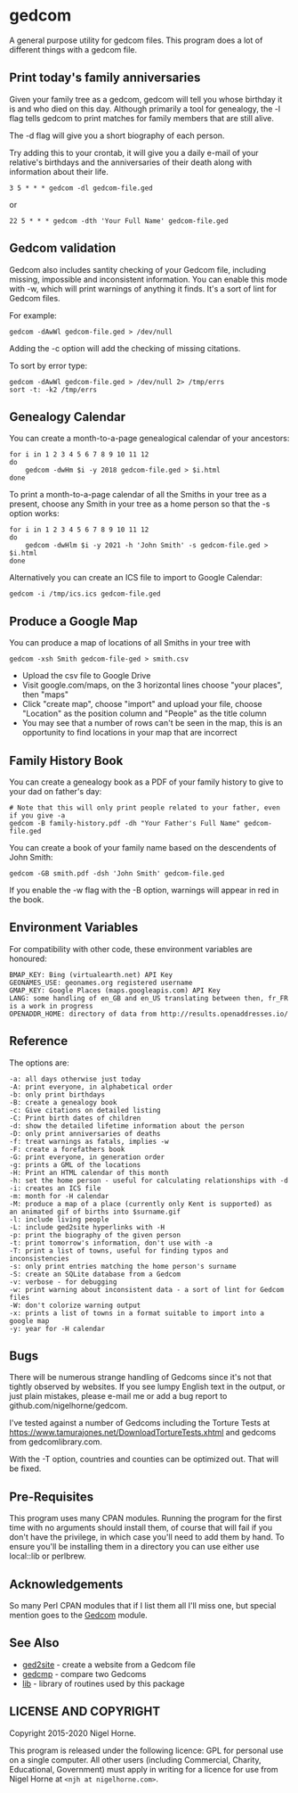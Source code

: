 # gedcom

A general purpose utility for gedcom files.
This program does a lot of different things with a gedcom file.

## Print today's family anniversaries

Given your family tree as a gedcom, gedcom will tell you whose birthday it is
and who died on this day.
Although primarily a tool for genealogy,
the -l flag tells gedcom to print matches for family members that are still
alive.

The -d flag will give you a short biography of each person.

Try adding this to your crontab,
it will give you a daily e-mail of your relative's birthdays and the
anniversaries of their death along with information about their life.

    3 5 * * * gedcom -dl gedcom-file.ged

or

    22 5 * * * gedcom -dth 'Your Full Name' gedcom-file.ged

## Gedcom validation

Gedcom also includes santity checking of your Gedcom file, including missing,
impossible and inconsistent information.
You can enable this mode with -w, which will print warnings of anything it finds.
It's a sort of lint for Gedcom files.

For example:

    gedcom -dAwWl gedcom-file.ged > /dev/null

Adding the -c option will add the checking of missing citations.

To sort by error type:

    gedcom -dAwWl gedcom-file.ged > /dev/null 2> /tmp/errs
    sort -t: -k2 /tmp/errs

## Genealogy Calendar

You can create a month-to-a-page genealogical calendar of your ancestors:

    for i in 1 2 3 4 5 6 7 8 9 10 11 12
    do
        gedcom -dwHm $i -y 2018 gedcom-file.ged > $i.html
    done

To print a month-to-a-page calendar of all the Smiths in your tree as a present,
choose any Smith in your tree as a home person so that the -s option works:

    for i in 1 2 3 4 5 6 7 8 9 10 11 12
    do
        gedcom -dwHlm $i -y 2021 -h 'John Smith' -s gedcom-file.ged > $i.html
    done

Alternatively you can create an ICS file to import to Google Calendar:

    gedcom -i /tmp/ics.ics gedcom-file.ged

## Produce a Google Map

You can produce a map of locations of all Smiths in your tree with

    gedcom -xsh Smith gedcom-file-ged > smith.csv

* Upload the csv file to Google Drive
* Visit google.com/maps, on the 3 horizontal lines choose "your places", then "maps"
* Click "create map", choose "import" and upload your file,
choose "Location" as the position column and
"People" as the title column
* You may see that a number of rows can't be seen in the map,
this is an opportunity to find locations in your map that are incorrect

## Family History Book

You can create a genealogy book as a PDF of your family history to give to
your dad on father's day:

    # Note that this will only print people related to your father, even if you give -a
    gedcom -B family-history.pdf -dh "Your Father's Full Name" gedcom-file.ged

You can create a book of your family name based on the descendents of John Smith:

    gedcom -GB smith.pdf -dsh 'John Smith' gedcom-file.ged

If you enable the -w flag with the -B option, warnings will appear in red in the book.

## Environment Variables

For compatibility with other code, these environment variables are honoured:

    BMAP_KEY: Bing (virtualearth.net) API Key
    GEONAMES_USE: geonames.org registered username
    GMAP_KEY: Google Places (maps.googleapis.com) API Key
    LANG: some handling of en_GB and en_US translating between then, fr_FR is a work in progress
    OPENADDR_HOME: directory of data from http://results.openaddresses.io/

## Reference

The options are:

    -a: all days otherwise just today
    -A: print everyone, in alphabetical order
    -b: only print birthdays
    -B: create a genealogy book
    -c: Give citations on detailed listing
    -C: Print birth dates of children
    -d: show the detailed lifetime information about the person
    -D: only print anniversaries of deaths
    -f: treat warnings as fatals, implies -w
    -F: create a forefathers book
    -G: print everyone, in generation order
    -g: prints a GML of the locations
    -H: Print an HTML calendar of this month
    -h: set the home person - useful for calculating relationships with -d
    -i: creates an ICS file
    -m: month for -H calendar
    -M: produce a map of a place (currently only Kent is supported) as
	an animated gif of births into $surname.gif
    -l: include living people
    -L: include ged2site hyperlinks with -H
    -p: print the biography of the given person
    -t: print tomorrow's information, don't use with -a
    -T: print a list of towns, useful for finding typos and inconsistencies
    -s: only print entries matching the home person's surname
    -S: create an SQLite database from a Gedcom
    -v: verbose - for debugging
    -w: print warning about inconsistent data - a sort of lint for Gedcom files
    -W: don't colorize warning output
    -x: prints a list of towns in a format suitable to import into a google map
    -y: year for -H calendar

## Bugs

There will be numerous strange handling of Gedcoms since it's not that tightly
observed by websites.
If you see lumpy English text in the output, or just plain mistakes,
please e-mail me or add a bug report to github.com/nigelhorne/gedcom.

I've tested against a number of Gedcoms including the Torture Tests at
https://www.tamurajones.net/DownloadTortureTests.xhtml and gedcoms
from gedcomlibrary.com.

With the -T option, countries and counties can be optimized out.
That will be fixed.

## Pre-Requisites

This program uses many CPAN modules.
Running the program for the first time with no
arguments should install them,
of course that will fail if you don't have the privilege,
in which case you'll need to add them by hand.
To ensure you'll be installing them in a directory you can use either use local::lib
or perlbrew.

## Acknowledgements

So many Perl CPAN modules that if I list them all I'll miss one, but special
mention goes to the [Gedcom](http://search.cpan.org/~pjcj/Gedcom/) module.

## See Also

* [ged2site](https://github.com/nigelhorne/ged2site) - create a website from a Gedcom file
* [gedcmp](https://github.com/nigelhorne/gedcmp) - compare two Gedcoms
* [lib](https://github.com/nigelhorne/lib) - library of routines used by this package

## LICENSE AND COPYRIGHT

Copyright 2015-2020 Nigel Horne.

This program is released under the following licence: GPL for personal use on a single computer.
All other users (including Commercial, Charity, Educational, Government)
must apply in writing for a licence for use from Nigel Horne at
`<njh at nigelhorne.com>`.
